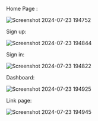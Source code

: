 

Home Page :

![Screenshot 2024-07-23 194752](https://github.com/user-attachments/assets/fdc12c17-dfdc-4680-b1e9-bf800b26a3de)

Sign up:

![Screenshot 2024-07-23 194844](https://github.com/user-attachments/assets/a38e063c-159e-4939-a298-21d024a16b7c)

Sign in:

![Screenshot 2024-07-23 194822](https://github.com/user-attachments/assets/ad4e2753-5970-4351-aacf-dbad8665f1cb)

Dashboard:

![Screenshot 2024-07-23 194925](https://github.com/user-attachments/assets/68699de6-ebb5-4cb2-9ff9-ef0448804969)

Link page:

![Screenshot 2024-07-23 194945](https://github.com/user-attachments/assets/2e3cb2e9-461b-4f72-a9a7-17618868fb80)
